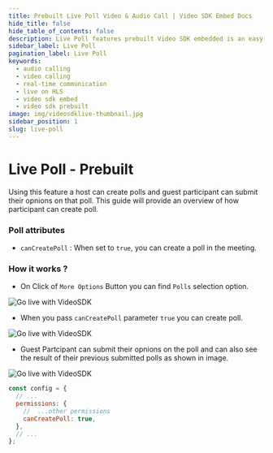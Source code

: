 ```yaml
---
title: Prebuilt Live Poll Video & Audio Call | Video SDK Embed Docs
hide_title: false
hide_table_of_contents: false
description: Live Poll features prebuilt Video SDK embedded is an easy-to-use video calling API. Video SDK Prebuilt makes it easy for developers to add video calls 10 in minutes to any website or app.
sidebar_label: Live Poll
pagination_label: Live Poll
keywords:
  - audio calling
  - video calling
  - real-time communication
  - live on HLS
  - video sdk embed
  - video sdk prebuilt
image: img/videosdklive-thumbnail.jpg
sidebar_position: 1
slug: live-poll
---
```


# Live Poll - Prebuilt

Using this feature a host can create polls and guest participant can submit their opnions on that poll. This guide will provide an overview of how participant can create poll.

### Poll attributes

- `canCreatePoll` : When set to `true`, you can create a poll in the meeting.

### How it works ?

- On Click of `More Options` Button you can find `Polls` selection option.

![Go live with VideoSDK](/img/prebuilt/Polls.png)

- When you pass `canCreatePoll` parameter `true` you can create poll.

![Go live with VideoSDK](/img/prebuilt/create-poll.png)

- Guest Partcipant can submit their opnions on the poll and can also see the result of their previous submitted polls as shown in image.

![Go live with VideoSDK](/img/prebuilt/poll-list.png)

```js title="index.html"
const config = {
  // ...
  permissions: {
    //  ...other permissions
    canCreatePoll: true,
  },
  // ...
};
```

